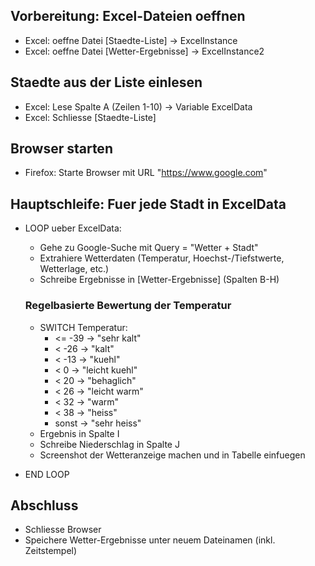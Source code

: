 ## Vorbereitung: Excel-Dateien oeffnen
- Excel: oeffne Datei [Staedte-Liste] -> ExcelInstance
- Excel: oeffne Datei [Wetter-Ergebnisse] -> ExcelInstance2

## Staedte aus der Liste einlesen
- Excel: Lese Spalte A (Zeilen 1-10) -> Variable ExcelData
- Excel: Schliesse [Staedte-Liste]

## Browser starten
- Firefox: Starte Browser mit URL "https://www.google.com"

## Hauptschleife: Fuer jede Stadt in ExcelData
- LOOP ueber ExcelData:
    - Gehe zu Google-Suche mit Query = "Wetter + Stadt"
    - Extrahiere Wetterdaten (Temperatur, Hoechst-/Tiefstwerte, Wetterlage, etc.)
    - Schreibe Ergebnisse in [Wetter-Ergebnisse] (Spalten B-H)

    ### Regelbasierte Bewertung der Temperatur
    - SWITCH Temperatur:
        - <=  -39   -> "sehr kalt"
        - <   -26   -> "kalt"
        - <   -13   -> "kuehl"
        - <   0     -> "leicht kuehl"
        - <   20    -> "behaglich"
        - <   26    -> "leicht warm"
        - <   32    -> "warm"
        - <   38    -> "heiss"
        - sonst     -> "sehr heiss"
    - Ergebnis in Spalte I
    - Schreibe Niederschlag in Spalte J
    - Screenshot der Wetteranzeige machen und in Tabelle einfuegen
- END LOOP

## Abschluss
- Schliesse Browser
- Speichere Wetter-Ergebnisse unter neuem Dateinamen (inkl. Zeitstempel)
